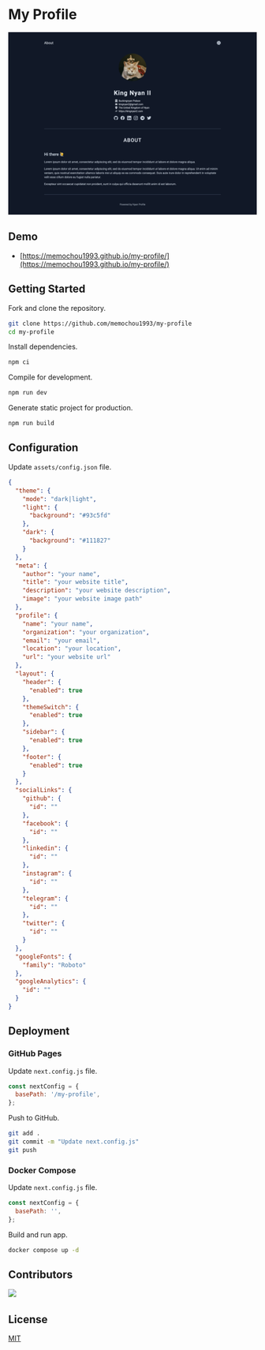 # My Profile

![Dark Theme](demo.png)

## Demo

- [https://memochou1993.github.io/my-profile/](https://memochou1993.github.io/my-profile/)

## Getting Started

Fork and clone the repository.

```bash
git clone https://github.com/memochou1993/my-profile
cd my-profile
```

Install dependencies.

```bash
npm ci
```

Compile for development.

```bash
npm run dev
```

Generate static project for production.

```bash
npm run build
```

## Configuration

Update `assets/config.json` file.

```json
{
  "theme": {
    "mode": "dark|light",
    "light": {
      "background": "#93c5fd"
    },
    "dark": {
      "background": "#111827"
    }
  },
  "meta": {
    "author": "your name",
    "title": "your website title",
    "description": "your website description",
    "image": "your website image path"
  },
  "profile": {
    "name": "your name",
    "organization": "your organization",
    "email": "your email",
    "location": "your location",
    "url": "your website url"
  },
  "layout": {
    "header": {
      "enabled": true
    },
    "themeSwitch": {
      "enabled": true
    },
    "sidebar": {
      "enabled": true
    },
    "footer": {
      "enabled": true
    }
  },
  "socialLinks": {
    "github": {
      "id": ""
    },
    "facebook": {
      "id": ""
    },
    "linkedin": {
      "id": ""
    },
    "instagram": {
      "id": ""
    },
    "telegram": {
      "id": ""
    },
    "twitter": {
      "id": ""
    }
  },
  "googleFonts": {
    "family": "Roboto"
  },
  "googleAnalytics": {
    "id": ""
  }
}
```

## Deployment

### GitHub Pages

Update `next.config.js` file.

```js
const nextConfig = {
  basePath: '/my-profile',
};
```

Push to GitHub.

```bash
git add .
git commit -m "Update next.config.js"
git push
```

### Docker Compose

Update `next.config.js` file.

```js
const nextConfig = {
  basePath: '',
};
```

Build and run app.

```bash
docker compose up -d
```

## Contributors

<a href="https://github.com/memochou1993/my-profile/graphs/contributors">
  <img src="https://contrib.rocks/image?repo=memochou1993/my-profile" />
</a>

## License

[MIT](LICENSE)
